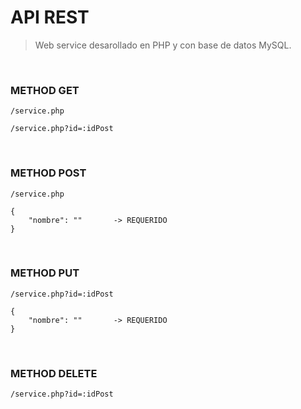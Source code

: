# **API REST** 

> Web service desarollado en PHP y con base de datos MySQL.

<br>

### METHOD GET

    /service.php

    /service.php?id=:idPost

<br>

### METHOD POST

    /service.php

    {
        "nombre": ""       -> REQUERIDO
    }

<br>

### METHOD PUT

    /service.php?id=:idPost

    {
        "nombre": ""       -> REQUERIDO
    }

<br>

### METHOD DELETE

    /service.php?id=:idPost